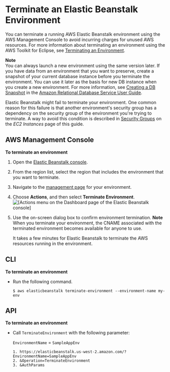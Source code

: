 # Terminate an Elastic Beanstalk Environment<a name="using-features.terminating"></a>

You can terminate a running AWS Elastic Beanstalk environment using the AWS Management Console to avoid incurring charges for unused AWS resources\. For more information about terminating an environment using the AWS Toolkit for Eclipse, see [Terminating an Environment](create_deploy_Java.terminating.md)\.

**Note**  
You can always launch a new environment using the same version later\. If you have data from an environment that you want to preserve, create a snapshot of your current database instance before you terminate the environment\. You can use it later as the basis for new DB instance when you create a new environment\. For more information, see [Creating a DB Snapshot](http://docs.aws.amazon.com/AmazonRDS/latest/UserGuide/USER_CreateSnapshot.html) in the [Amazon Relational Database Service User Guide](http://docs.aws.amazon.com/AmazonRDS/latest/UserGuide/Welcome.html)\.

Elastic Beanstalk might fail to terminate your environment\. One common reason for this failure is that another environment's security group has a dependency on the security group of the environment you're trying to terminate\. A way to avoid this condition is described in [Security Groups](using-features.managing.ec2.md#using-features.managing.ec2.securitygroups) on the *EC2 Instances* page of this guide\.

## AWS Management Console<a name="using-features.terminating.CON"></a>

**To terminate an environment**

1. Open the [Elastic Beanstalk console](https://console.aws.amazon.com/elasticbeanstalk)\.

1. From the region list, select the region that includes the environment that you want to terminate\.

1. Navigate to the [management page](environments-console.md) for your environment\.

1. Choose **Actions**, and then select **Terminate Environment**\.  
![\[Actions menu on the Dashboard page of the Elastic Beanstalk console\]](http://docs.aws.amazon.com/elasticbeanstalk/latest/dg/images/aeb-env-dashboard-action.png)

1. Use the on\-screen dialog box to confirm environment termination\.
**Note**  
When you terminate your environment, the CNAME associated with the terminated environment becomes available for anyone to use\. 

   It takes a few minutes for Elastic Beanstalk to terminate the AWS resources running in the environment\. 

## CLI<a name="using-features.terminating.CLI"></a>

**To terminate an environment**
+ Run the following command\.

  ```
  $ aws elasticbeanstalk terminate-environment --environment-name my-env
  ```

## API<a name="using-features.terminating.API"></a>

**To terminate an environment**
+ Call `TerminateEnvironment` with the following parameter:

  `EnvironmentName` = `SampleAppEnv`

  ```
  1. https://elasticbeanstalk.us-west-2.amazon.com/?EnvironmentName=SampleAppEnv
  2. &Operation=TerminateEnvironment
  3. &AuthParams
  ```